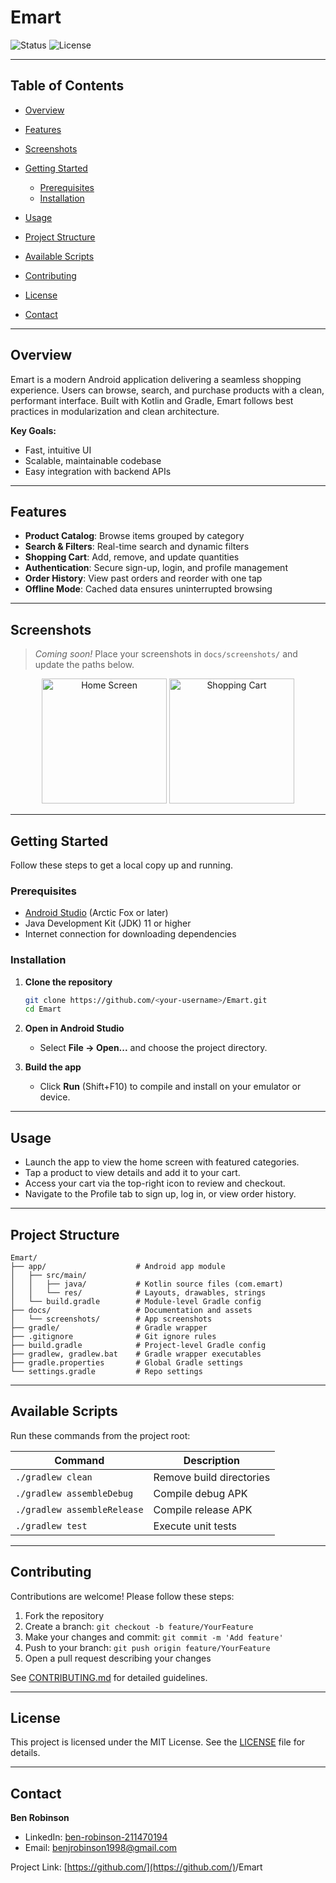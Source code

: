 # Emart

![Status](https://img.shields.io/badge/status-active-brightgreen)
![License](https://img.shields.io/badge/license-MIT-blue)

---

## Table of Contents

* [Overview](#overview)
* [Features](#features)
* [Screenshots](#screenshots)
* [Getting Started](#getting-started)

  * [Prerequisites](#prerequisites)
  * [Installation](#installation)
* [Usage](#usage)
* [Project Structure](#project-structure)
* [Available Scripts](#available-scripts)
* [Contributing](#contributing)
* [License](#license)
* [Contact](#contact)

---

## Overview

Emart is a modern Android application delivering a seamless shopping experience. Users can browse, search, and purchase products with a clean, performant interface. Built with Kotlin and Gradle, Emart follows best practices in modularization and clean architecture.

**Key Goals:**

* Fast, intuitive UI
* Scalable, maintainable codebase
* Easy integration with backend APIs

---

## Features

* **Product Catalog**: Browse items grouped by category
* **Search & Filters**: Real-time search and dynamic filters
* **Shopping Cart**: Add, remove, and update quantities
* **Authentication**: Secure sign-up, login, and profile management
* **Order History**: View past orders and reorder with one tap
* **Offline Mode**: Cached data ensures uninterrupted browsing

---

## Screenshots

> *Coming soon!* Place your screenshots in `docs/screenshots/` and update the paths below.

<p align="center">
  <img src="docs/screenshots/home.png" alt="Home Screen" width="200" />
  <img src="docs/screenshots/cart.png" alt="Shopping Cart" width="200" />
</p>

---

## Getting Started

Follow these steps to get a local copy up and running.

### Prerequisites

* [Android Studio](https://developer.android.com/studio) (Arctic Fox or later)
* Java Development Kit (JDK) 11 or higher
* Internet connection for downloading dependencies

### Installation

1. **Clone the repository**

   ```bash
   git clone https://github.com/<your-username>/Emart.git
   cd Emart
   ```
2. **Open in Android Studio**

   * Select **File → Open...** and choose the project directory.
3. **Build the app**

   * Click **Run** (Shift+F10) to compile and install on your emulator or device.

---

## Usage

* Launch the app to view the home screen with featured categories.
* Tap a product to view details and add it to your cart.
* Access your cart via the top-right icon to review and checkout.
* Navigate to the Profile tab to sign up, log in, or view order history.

---

## Project Structure

```
Emart/
├── app/                    # Android app module
│   ├── src/main/
│   │   ├── java/           # Kotlin source files (com.emart)
│   │   └── res/            # Layouts, drawables, strings
│   └── build.gradle        # Module-level Gradle config
├── docs/                   # Documentation and assets
│   └── screenshots/        # App screenshots
├── gradle/                 # Gradle wrapper
├── .gitignore              # Git ignore rules
├── build.gradle            # Project-level Gradle config
├── gradlew, gradlew.bat    # Gradle wrapper executables
├── gradle.properties       # Global Gradle settings
└── settings.gradle         # Repo settings
```

---

## Available Scripts

Run these commands from the project root:

| Command                     | Description              |
| --------------------------- | ------------------------ |
| `./gradlew clean`           | Remove build directories |
| `./gradlew assembleDebug`   | Compile debug APK        |
| `./gradlew assembleRelease` | Compile release APK      |
| `./gradlew test`            | Execute unit tests       |

---

## Contributing

Contributions are welcome! Please follow these steps:

1. Fork the repository
2. Create a branch: `git checkout -b feature/YourFeature`
3. Make your changes and commit: `git commit -m 'Add feature'`
4. Push to your branch: `git push origin feature/YourFeature`
5. Open a pull request describing your changes

See [CONTRIBUTING.md](CONTRIBUTING.md) for detailed guidelines.

---

## License

This project is licensed under the MIT License. See the [LICENSE](LICENSE) file for details.

---

## Contact

**Ben Robinson**

* LinkedIn: [ben-robinson-211470194](https://www.linkedin.com/in/ben-robinson-211470194/)
* Email: [benjrobinson1998@gmail.com](mailto:benjrobinson1998@gmail.com)

Project Link: [https://github.com/](https://github.com/)<brobinson147>/Emart
